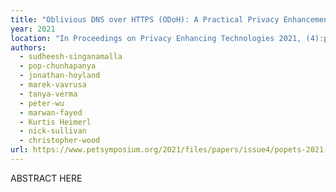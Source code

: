 ```yaml
---
title: "Oblivious DNS over HTTPS (ODoH): A Practical Privacy Enhancement to DNS"
year: 2021
location: "In Proceedings on Privacy Enhancing Technologies 2021, (4):pp. 575–592. 2021."
authors:
  - sudheesh-singanamalla
  - pop-chunhapanya
  - jonathan-hoyland
  - marek-vavrusa
  - tanya-verma
  - peter-wu
  - marwan-fayed
  - Kurtis Heimerl
  - nick-sullivan
  - christopher-wood 
url: https://www.petsymposium.org/2021/files/papers/issue4/popets-2021-0085.pdf
---
```


ABSTRACT HERE